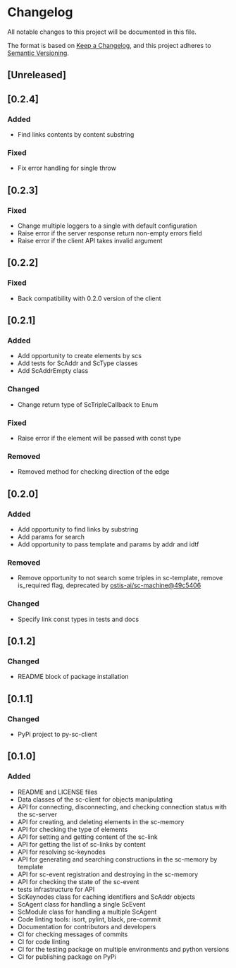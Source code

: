 # Changelog
All notable changes to this project will be documented in this file.

The format is based on [Keep a Changelog](https://keepachangelog.com/en/1.0.0/),
and this project adheres to [Semantic Versioning](https://semver.org/spec/v2.0.0.html).

## [Unreleased]

## [0.2.4]
### Added
 - Find links contents by content substring
### Fixed
 - Fix error handling for single throw

## [0.2.3]
### Fixed
 - Change multiple loggers to a single with default configuration
 - Raise error if the server response return non-empty errors field
 - Raise error if the client API takes invalid argument

## [0.2.2]
### Fixed
 - Back compatibility with 0.2.0 version of the client

## [0.2.1]
### Added
 - Add opportunity to create elements by scs
 - Add tests for ScAddr and ScType classes
 - Add ScAddrEmpty class
### Changed
 - Change return type of ScTripleCallback to Enum
### Fixed
 - Raise error if the element will be passed with const type
### Removed
 - Removed method for checking direction of the edge

## [0.2.0]
### Added
 - Add opportunity to find links by substring
 - Add params for search
 - Add opportunity to pass template and params by addr and idtf
### Removed
 - Remove opportunity to not search some triples in sc-template, remove is_required flag,
   deprecated by [ostis-ai/sc-machine@49c5406](https://github.com/ostis-ai/sc-machine/commit/49c540646ba795ca2e6879ec3d3c2f1aa94f79ca)
### Changed
 - Specify link const types in tests and docs

## [0.1.2]
### Changed
 - README block of package installation

## [0.1.1]
### Changed
 - PyPi project to py-sc-client

## [0.1.0]
### Added
 - README and LICENSE files
 - Data classes of the sc-client for objects manipulating
 - API for connecting, disconnecting, and checking connection status with the sc-server
 - API for creating, and deleting elements in the sc-memory
 - API for checking the type of elements
 - API for setting and getting content of the sc-link
 - API for getting the list of sc-links by content
 - API for resolving sc-keynodes
 - API for generating and searching constructions in the sc-memory by template
 - API for sc-event registration and destroying in the sc-memory
 - API for checking the state of the sc-event
 - tests infrastructure for API
 - ScKeynodes class for caching identifiers and ScAddr objects
 - ScAgent class for handling a single ScEvent
 - ScModule class for handling a multiple ScAgent
 - Code linting tools: isort, pylint, black, pre-commit
 - Documentation for contributors and developers
 - CI for checking messages of commits
 - CI for code linting
 - CI for the testing package on multiple environments and python versions
 - CI for publishing package on PyPi
